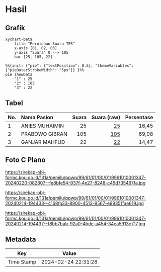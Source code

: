 # Hasil

## Grafik

```mermaid
xychart-beta
    title "Perolehan Suara TPS"
    x-axis [01, 02, 03]
    y-axis "Suara" 0 --> 105
    bar [25, 105, 22]
```

```mermaid
%%{init: {"pie": {"textPosition": 0.5}, "themeVariables": {"pieOuterStrokeWidth": "5px"}} }%%
pie showData
    "1" : 25
    "2" : 105
    "3" : 22
```

## Tabel

| No. | Nama Paslon    | Suara | Suara (raw) | Persentase |
|:--- |:-------------- | -----:| -----------:| ----------:|
| 1   | ANIES MUHAIMIN | 25    | [25][p-1]   | 16,45      |
| 2   | PRABOWO GIBRAN | 105   | [105][p-2]  | 69,08      |
| 3   | GANJAR MAHFUD  | 22    | [22][p-3]   | 14,47      |


[p-1]: https://github.com/gigit-pemilu/pemilu-2024-99-luar-negeri/blob/main/pilpres/hitung-suara/sub/99-luar-negeri/sub/61-kota-kinabalu-malaysia/sub/01-kota-kinabalu-malaysia/sub/0001-kota-kinabalu-malaysia/sub/347-ksk-336/sub/paslon-1.txt
[p-2]: https://github.com/gigit-pemilu/pemilu-2024-99-luar-negeri/blob/main/pilpres/hitung-suara/sub/99-luar-negeri/sub/61-kota-kinabalu-malaysia/sub/01-kota-kinabalu-malaysia/sub/0001-kota-kinabalu-malaysia/sub/347-ksk-336/sub/paslon-2.txt
[p-3]: https://github.com/gigit-pemilu/pemilu-2024-99-luar-negeri/blob/main/pilpres/hitung-suara/sub/99-luar-negeri/sub/61-kota-kinabalu-malaysia/sub/01-kota-kinabalu-malaysia/sub/0001-kota-kinabalu-malaysia/sub/347-ksk-336/sub/paslon-3.txt

## Foto C Plano

https://sirekap-obj-formc.kpu.go.id/131a/pemilu/ppwp/99/61/01/00/01/9961010001347-20240220-082807--fe8bfe54-937f-4e27-8248-c45d735497fa.jpg

https://sirekap-obj-formc.kpu.go.id/131a/pemilu/ppwp/99/61/01/00/01/9961010001347-20240214-194433--4168fa33-8900-4513-9567-e99351fae619.jpg

https://sirekap-obj-formc.kpu.go.id/131a/pemilu/ppwp/99/61/01/00/01/9961010001347-20240214-194437--f8bb7bab-92a0-4bde-a454-34ea5913e717.jpg


## Metadata

| Key        | Value               |
| ---------- | ------------------- |
| Time Stamp | 2024-02-24 22:31:28 |



